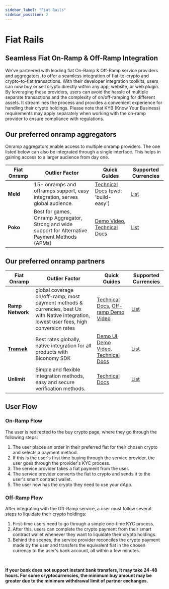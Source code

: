 ```yaml
---
sidebar_label: "Fiat Rails"
sidebar_position: 2
---
```


# Fiat Rails

## Seamless Fiat On-Ramp & Off-Ramp Integration

We've partnered with leading fiat On-Ramp & Off-Ramp service providers and aggregators, to offer a seamless integration of fiat-to-crypto and crypto-to-fiat transactions. With their developer integration toolkits, users can now buy or sell crypto directly within any app, website, or web plugin. By leveraging these providers, users can avoid the hassle of multiple separate transactions and the complexity of on/off-ramping for different assets. It streamlines the process and provides a convenient experience for handling their crypto holdings. Please note that KYB (Know Your Business) requirements may apply separately when working with the on-ramp provider to ensure compliance with regulations.

## Our preferred onramp aggregators

Onramp aggregators enable access to multiple onramp providers. The one listed below can also be integrated through a single interface. This helps in gaining access to a larger audience from day one.

| Fiat Onramp | Outlier Factor                                                                                    | Quick Guides                                                                                                                                                               | Supported Currencies                                                                   |
| ----------- | ------------------------------------------------------------------------------------------------- | -------------------------------------------------------------------------------------------------------------------------------------------------------------------------- | -------------------------------------------------------------------------------------- |
| **Meld**        | 15+ onramps and offramps support, easy integration, serves global audience.                       | [Technical Docs](https://docs.meld.io/password?redirect=/docs/getting-started) (pwd: 'build-easy')                                                                         | [List](https://docs.meld.io/docs/crypto-supported-service-providers-assets)            |
| **Poko**        | Best for games, Onramp Aggregator, Strong and wide support for Alternative Payment Methods (APMs) | [Demo Video](https://www.loom.com/share/f3eac5212cb443ed8f9f5e849ccd9287), [Technical Docs](https://pokoapp.gitbook.io/documentation/other-resources/how-to-get-onboarded) | [List](https://docs.pokoapp.xyz/onramp-aggregator/country-and-payment-method-coverage) |

## Our preferred onramp partners

| Fiat Onramp  | Outlier Factor                                                                                                                           | Quick Guides                                                                                                                                                                                                    | Supported Currencies                                                                                     |
| ------------ | ---------------------------------------------------------------------------------------------------------------------------------------- | --------------------------------------------------------------------------------------------------------------------------------------------------------------------------------------------------------------- | -------------------------------------------------------------------------------------------------------- |
| **Ramp Network** | global coverage on/off-ramp, most payment methods & currencies, best Ux with Native integration, lowest user fees, high conversion rates | [Technical Docs](https://docs.ramp.network/), [Off-ramp Demo Video](https://www.youtube.com/watch?v=KSXgmRpl_Pg)                                                                                                | [List](https://support.ramp.network/en/articles/471-supported-fiat-currencies)                           |
| [**Transak**](/Account/fiatonramp)      | Best rates globally, native integration for all products with Biconomy SDK                                                               | [Demo UI](https://transak-biconomy.netlify.app/), [Demo Video](https://www.loom.com/share/90d1473db6cd44879a24c3407bf39789), [Technical Docs](https://legacy-docs.biconomy.io/Account/fiatonramp) | [List](https://docs.transak.com/docs/fiat-currency-country-payment-method-coverage-plus-fees-and-limits) |
| **Unlimit**      | Simple and flexible integration methods, easy and secure verification methods.                                                           | [Technical Docs](https://docs.gatefi.com/docs/gatefi-docs/zczlqjv647sxz-what-is-unlimit-crypto)                                                                                                                 | [List](https://docs.gatefi.com/docs/gatefi-docs/dqboe8phjgui5-supported-assets-and-payments)             |

## User Flow

### On-Ramp Flow

The user is redirected to the buy crypto page, where they go through the following steps:

1. The user places an order in their preferred fiat for their chosen crypto and selects a payment method.
2. If this is the user's first time buying through the service provider, the user goes through the provider's KYC process.
3. The service provider takes a fiat payment from the user.
4. The service provider converts the fiat to crypto and sends it to the user's smart contract wallet.
5. The user now has the crypto they need to use your dApp.

### Off-Ramp Flow

After integrating with the Off-Ramp service, a user must follow several steps to liquidate their crypto holdings:

1. First-time users need to go through a simple one-time KYC process.
2. After this, users can complete the crypto payment from their smart contract wallet whenever they want to liquidate their crypto holdings.
3. Behind the scenes, the service provider reconciles the crypto payment made by the user and transfers the equivalent fiat in the chosen currency to the user's bank account, all within a few minutes.

&nbsp;

**If your bank does not support Instant bank transfers, it may take 24-48 hours. For some cryptocurrencies, the minimum buy amount may be greater due to the minimum withdrawal limit of partner exchanges.**
